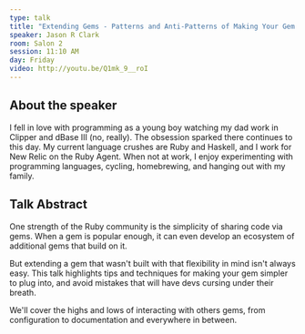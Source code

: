 ```yaml
---
type: talk
title: "Extending Gems - Patterns and Anti-Patterns of Making Your Gem Pluggable"
speaker: Jason R Clark
room: Salon 2
session: 11:10 AM
day: Friday
video: http://youtu.be/Q1mk_9__roI
---
```


## About the speaker

I fell in love with programming as a young boy watching my dad work in Clipper and dBase III (no, really). The obsession sparked there continues to this day. My current language crushes are Ruby and Haskell, and I work for New Relic on the Ruby Agent. When not at work, I enjoy experimenting with programming languages, cycling, homebrewing, and hanging out with my family.

## Talk Abstract

One strength of the Ruby community is the simplicity of sharing code via gems. When a gem is popular enough, it can even develop an ecosystem of additional gems that build on it.

But extending a gem that wasn't built with that flexibility in mind isn't always easy. This talk highlights tips and techniques for making your gem simpler to plug into, and avoid mistakes that will have devs cursing under their breath.

We'll cover the highs and lows of interacting with others gems, from configuration to documentation and everywhere in between.
